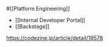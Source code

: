 #[[Platform Engineering]]

- [[Internal Developer Portal]]
- [[Backstage]]

<https://codezine.jp/article/detail/19578>